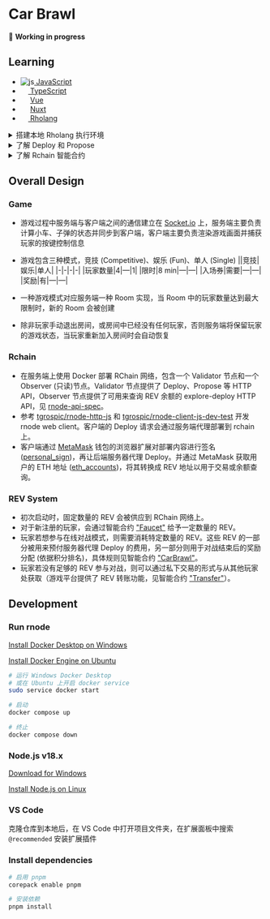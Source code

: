 # Car Brawl

🚧 **Working in progress**

## Learning

<ul>
  <li><img src="https://i.ibb.co/Qcs9FJD/js.png" alt="js" border="0"><a href="https://zh.javascript.info/"> JavaScript</a></li>
  <li><img src="https://www.typescriptlang.org/favicon-32x32.png?v=8944a05a8b601855de116c8a56d3b3ae" width=15><a href="https://www.typescriptlang.org/docs/"> TypeScript</a></li>
  <li><img src="https://cn.vuejs.org/logo.svg" width=15> <a href='https://cn.vuejs.org/guide/introduction.html'>Vue</a></li>
  <li><img src="https://img.icons8.com/?size=256&id=nvrsJYs7j9Vb&format=png" width=15> <a href="https://nuxt.com/docs/getting-started/introduction">Nuxt</a></li>
  <li><img width=15 src="https://s2.coinmarketcap.com/static/img/coins/64x64/2021.png"/><a href="https://github.com/JoshOrndorff/LearnRholangByExample/blob/master/README_CN.md"> Rholang</a></li>
</ul>

<details>
  <summary>搭建本地 Rholang 执行环境</summary>
  <div>
    <h4>方法一：</h4>
      <ol>
        <li>在 Windows 上安装 <a href="https://docs.docker.com/desktop/install/windows-install/">Docker</a> 并打开</li>
        <li>打开 VS Code 安装 Rholang 扩展</li>
        <li>在扩展设置中打开 Enable Docker，在 Rnode Docker Image 中输入 <code>rchain/rnode:v0.12.8</code></li>
        <li>打开 .rho 文件，Ctrl+S 保存，便可以在输出面板 [Rholang] 中看到执行结果
      </ol>
  </div>
  <div>
    <h4>方法二：</h4>
      <ol>
        <li>在 Windows 上安装 <a href="https://docs.docker.com/desktop/install/windows-install/">Docker</a> 并打开</li>
        <li>拉取 rnode 镜像 <code>docker pull rchain/rnode:v0.12.8</code></li>
        <li>创建 docker network <code>docker network create rnode-net</code></li>
        <li>运行 rnode 节点 <code>docker run -u root -it --rm --network rnode-net --name rnode -v "%cd%/":/data rchain/rnode:v0.12.8 run -s</code>，在当前终端中会显示 rnode 日志</li>
        <li>新建一个终端，创建命令别名 <code>doskey rnode=docker exec rnode /opt/docker/bin/rnode $*</code></li>
        <li>执行 .rho 文件 <code>rnode eval "file_path"</code> (路径格式：假如当前目录有个 hello.rho 文件，那么应该执行 <code>rnode eval /data/hello.rho</code>)</li>
        <li>在显示 rnode 日志的终端中可以看到执行结果</li>
      </ol>
    注意：<code>docker run</code> 命令创建的容器是一次性的，在运行命令的终端中按下 <code>Ctrl+C</code> 可以停止并删除容器。需要再次运行 rnode 时，先打开 Docker Desktop 应用，然后从第 4 步骤开始即可
  </div>
</details>

<details>
  <summary>了解 Deploy 和 Propose</summary>
  <ul>
    <li>可以将 Rholang 写的代码程序部署 (Deploy) 到 RChain 上运行</li>
    <li>要想执行 Deploy，部署者需要对部署的内容进行签名，且必须为所消耗的计算资源支付一定的费用</li>
    <li>任何拥有有效身份信息的人都可以成为部署者，这个身份信息一般指一对私钥和公钥</li>
    <li>在执行 Deploy 后，代码程序还没有被真正放到 RChain 区块链的区块上</li>
    <li>还需要一个验证者 (Validator) 节点 (RNode) 验证其有效性，然后由这个节点执行区块提议 (Propose)</li>
    <li>节点网络上的其他验证者接收到这个提议并达成共识之后，新区块才会被创建，代码程序才会被有效执行</li>
  <ul>
</details>

<details>
  <summary>了解 Rchain 智能合约</summary>
  <ul>
    <li>部署到区块上的 Rholang 代码程序可以定义合约 (contract)，rchain 的 contract 可以理解成一个“函数”</li>
    <li>在 contract 中可以定义和操纵表示状态的“变量”，可以创建子“函数”并根据条件执行</li>
    <li>部署的 contract 是公开的，任何部署者只需要获得 contract name 就可以在部署的代码中执行这个合约
  <ul>
</details>

## Overall Design

### Game

-   游戏过程中服务端与客户端之间的通信建立在 [Socket.io](https://socket.io/) 上，服务端主要负责计算小车、子弹的状态并同步到客户端，客户端主要负责渲染游戏画面并捕获玩家的按键控制信息
-   游戏包含三种模式，竞技 (Competitive)、娱乐 (Fun)、单人 (Single)
    ||竞技|娱乐|单人|
    |-|-|-|-|
    |玩家数量|4|—|1|
    |限时|8 min|—|—|
    |入场券|需要|—|—|
    |奖励|有|—|—|

-   一种游戏模式对应服务端一种 Room 实现，当 Room 中的玩家数量达到最大限制时，新的 Room 会被创建
-   除非玩家手动退出房间，或房间中已经没有任何玩家，否则服务端将保留玩家的游戏状态，当玩家重新加入房间时会自动恢复

### Rchain

-   在服务端上使用 Docker 部署 RChain 网络，包含一个 Validator 节点和一个 Observer (只读)节点。Validator 节点提供了 Deploy、Propose 等 HTTP API，Observer 节点提供了可用来查询 REV 余额的 explore-deploy HTTP API，见 [rnode-api-spec](https://web.archive.org/web/20210120073115/https://developer.rchain.coop/rnode-api)。
-   参考 [tgrospic/rnode-http-js](https://github.com/tgrospic/rnode-http-js) 和 [tgrospic/rnode-client-js-dev-test](https://github.com/tgrospic/rnode-client-js-dev-test) 开发 rnode web client。客户端的 Deploy 请求会通过服务端代理部署到 rchain 上。
-   客户端通过 [MetaMask](https://metamask.io/) 钱包的浏览器扩展对部署内容进行签名 ([personal_sign](https://docs.metamask.io/wallet/reference/personal_sign/))，再让后端服务器代理 Deploy。并通过 MetaMask 获取用户的 ETH 地址 ([eth_accounts](https://docs.metamask.io/wallet/reference/eth_accounts/))，将其转换成 REV 地址以用于交易或余额查询。

### REV System

-   初次启动时，固定数量的 REV 会被供应到 RChain 网络上。
-   对于新注册的玩家，会通过智能合约 ["Faucet"](./contracts/faucet.rho) 给予一定数量的 REV。
-   玩家若想参与在线对战模式，则需要消耗特定数量的 REV。这些 REV 的一部分被用来预付服务器代理 Deploy 的费用，另一部分则用于对战结束后的奖励分配 (依据积分排名)，具体规则见智能合约 ["CarBrawl"](./contracts/game.rho)。
-   玩家若没有足够的 REV 参与对战，则可以通过私下交易的形式与从其他玩家处获取（游戏平台提供了 REV 转账功能，见智能合约 ["Transfer"](./contracts/transfer.rho)）。

## Development

### Run rnode

[Install Docker Desktop on Windows](https://docs.docker.com/desktop/install/windows-install/)

[Install Docker Engine on Ubuntu](https://docs.docker.com/engine/install/ubuntu/)

```bash
# 运行 Windows Docker Desktop
# 或在 Ubuntu 上开启 docker service
sudo service docker start

# 启动
docker compose up

# 终止
docker compose down

```

### Node.js v18.x

[Download for Windows](https://nodejs.org/en)

[Install Node.js on Linux](https://github.com/nodesource/distributions#installation-instructions)

### VS Code

克隆仓库到本地后，在 VS Code 中打开项目文件夹，在扩展面板中搜索 `@recommended` 安装扩展插件

### Install dependencies

```bash
# 启用 pnpm
corepack enable pnpm

# 安装依赖
pnpm install
```
